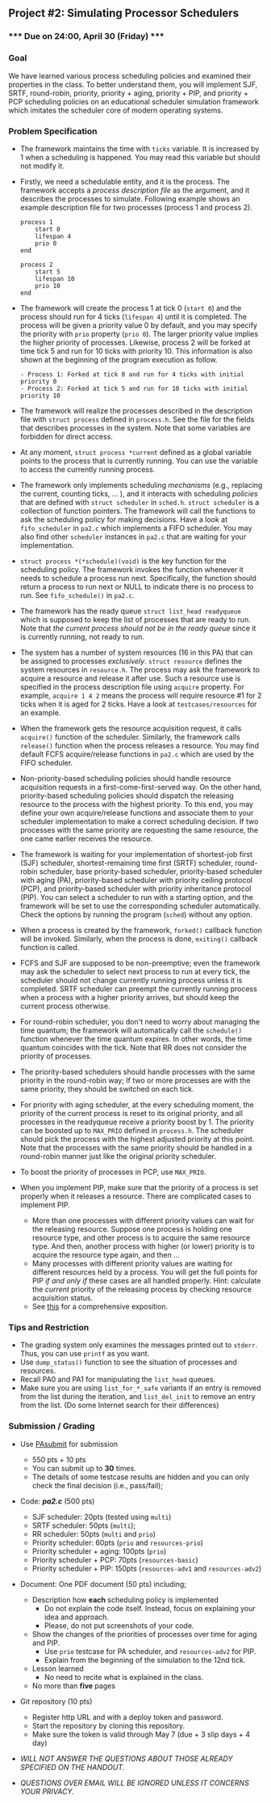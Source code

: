 ## Project #2: Simulating Processor Schedulers

### *** Due on 24:00, April 30 (Friday) ***


### Goal

We have learned various process scheduling policies and examined their properties in the class.
To better understand them, you will implement SJF, SRTF, round-robin, priority, priority + aging, priority + PIP, and priority + PCP scheduling policies on an educational scheduler simulation framework which imitates the scheduler core of modern operating systems.


### Problem Specification

- The framework maintains the time with `ticks` variable. It is increased by 1 when a scheduling is happened. You may read this variable but should not modify it.

- Firstly, we need a schedulable entity, and it is the process. The framework accepts a *process description file* as the argument, and it describes the processes to simulate. Following example shows an example description file for two processes (process 1 and process 2).

	```
	process 1
		start 0
		lifespan 4
		prio 0
	end

	process 2
		start 5
		lifespan 10
		prio 10
	end
	```

- The framework will create the process 1 at tick 0 (`start 0`) and the process should run for 4 ticks (`lifespan 4`) until it is completed. The process will be given a priority value 0 by default, and you may specify the priority with `prio` property (`prio 0`). The larger priority value implies the higher priority of processes. Likewise, process 2 will be forked at time tick 5 and run for 10 ticks with priority 10. This information is also shown at the beginning of the program execution as follow.
	```
	- Process 1: Forked at tick 0 and run for 4 ticks with initial priority 0
	- Process 2: Forked at tick 5 and run for 10 ticks with initial priority 10
	```

- The framework will realize the processes described in the description file with `struct process` defined in `process.h`. See the file for the fields that describes processes in the system. Note that some variables are forbidden for direct access.

- At any moment, `struct process *current` defined as a global variable points to the process that is currently running. You can use the variable to access the currently running process.

- The framework only implements scheduling *mechanisms* (e.g., replacing the current, counting ticks, ... ), and it interacts with scheduling *policies* that are defined with `struct scheduler` in `sched.h`. `struct scheduler` is a collection of function pointers. The framework will call the functions to ask the scheduling policy for making decisions. Have a look at `fifo_scheduler` in `pa2.c` which implements a FIFO scheduler. You may also find other `scheduler` instances in `pa2.c` that are waiting for your implementation.

- `struct process *(*schedule)(void)` is the key function for the scheduling policy. The framework invokes the function whenever it needs to schedule a process run next. Specifically, the function should return a process to run next or NULL to indicate there is no process to run. See `fifo_schedule()` in `pa2.c`.

- The framework has the ready queue `struct list_head readyqueue` which is supposed to keep the list of processes that are ready to run. Note that *the current process should not be in the ready queue* since it is currently running, not ready to run.

- The system has a number of system resources (16 in this PA) that can be assigned to processes *exclusively*. `struct resource` defines the system resources in `resource.h`. The process may ask the framework to acquire a resource and release it after use. Such a resource use is specified in the process description file using `acquire` property. For example, `acquire 1 4 2` means the process will require resource #1 for 2 ticks when it is aged for 2 ticks. Have a look at `testcases/resources` for an example.

- When the framework gets the resource acquisition request, it calls `acquire()` function of the scheduler. Similarly, the framework calls `release()` function when the process releases a resource. You may find default FCFS acquire/release functions in `pa2.c` which are used by the FIFO scheduler.

- Non-priority-based scheduling policies should handle resource acquisition requests in a first-come-first-served way. On the other hand, priority-based scheduling policies should dispatch the releasing resource to the process with the highest priority. To this end, you may define your own acquire/release functions and associate them to your scheduler implementation to make a correct scheduling decision. If two processes with the same priority are requesting the same resource, the one came earlier receives the resource.

- The framework is waiting for your implementation of shortest-job first (SJF) scheduler, shortest-remaining time first (SRTF) scheduler, round-robin scheduler, base priority-based scheduler, priority-based scheduler with aging (PA), priority-based scheduler with priority ceiling protocol (PCP), and priority-based scheduler with priority inheritance protocol (PIP). You can select a scheduler to run with a starting option, and the framework will be set to use the corresponding scheduler automatically. Check the options by running the program (`sched`) without any option.

- When a process is created by the framework, `forked()` callback function will be invoked. Similarly, when the process is done, `exiting()` callback function is called.

- FCFS and SJF are supposed to be non-preemptive; even the framework may ask the scheduler to select next process to run at every tick, the scheduler should not change currently running process unless it is completed. SRTF scheduler can preempt the currently running process when a process with a higher priority arrives, but should keep the current process otherwise.

- For round-robin scheduler, you don't need to worry about managing the time quantum; the framework will automatically call the `schedule()` function whenever the time quantum expires. In other words, the time quantum coincides with the tick. Note that RR does not consider the priority of processes.

- The priority-based schedulers should handle processes with the same priority in the round-robin way; If two or more processes are with the same priority, they should be switched on each tick.

- For priority with aging scheduler, at the every scheduling moment, the priority of the current process is reset to its original priority, and all processes in the readyqueue receive a priority boost by 1. The priority can be boosted up to `MAX_PRIO` defined in `process.h`. The scheduler should pick the process with the highest adjusted priority at this point. Note that the processes with the same priority should be handled in a round-robin manner just like the original priority scheduler.

- To boost the priority of processes in PCP, use `MAX_PRIO`.

- When you implement PIP, make sure that the priority of a process is set properly when it releases a resource. There are complicated cases to implement PIP.
	- More than one processes with different priority values can wait for the releasing resource. Suppose one process is holding one resource type, and other process is to acquire the same resource type. And then, another process with higher (or lower) priority is to acquire the resource type again, and then ...
	- Many processes with different priority values are waiting for different resources held by a process.
	You will get the full points for PIP *if and only if* these cases are all handled properly. Hint: calculate the *current* priority of the releasing process by checking resource acquisition status.
  - See [this](https://www.embedded.com/how-to-use-priority-inheritance/) for a comprehensive exposition.


### Tips and Restriction

- The grading system only examines the messages printed out to `stderr`. Thus, you can use `printf` as you want.
- Use `dump_status()` function to see the situation of processes and resources.
- Recall PA0 and PA1 for manipulating the `list_head` queues.
- Make sure you are using `list_for_*_safe` variants if an entry is removed from the list during the iteration, and `list_del_init` to remove an entry from the list. (Do some Internet search for their differences)


### Submission / Grading

- Use [PAsubmit](https://sslab.ajou.ac.kr/pasubmit) for submission
	- 550 pts + 10 pts 
	- You can submit up to **30** times.
	- The details of some testcase results are hidden and you can only check the final decision (i.e., pass/fail);

- Code: ***pa2.c*** (500 pts)
	- SJF scheduler: 20pts (tested using `multi`)
	- SRTF scheduler: 50pts (`multi`);
	- RR scheduler:  50pts (`multi` and `prio`)
	- Priority scheduler: 60pts (`prio` and `resources-prio`)
	- Priority scheduler + aging: 100pts (`prio`)
	- Priority scheduler + PCP: 70pts (`resources-basic`)
	- Priority scheduler + PIP: 150pts (`resources-adv1` and `resources-adv2`)

- Document: One PDF document (50 pts) including;
	- Description how **each** scheduling policy is implemented
		- Do not explain the code itself. Instead, focus on explaining your idea and approach.
		- Please, do not put screenshots of your code.
	- Show the changes of the priorities of processes over time for aging and PIP.
		- Use `prio` testcase for PA scheduler, and `resources-adv2` for PIP.
		- Explain from the beginning of the simulation to the 12nd tick.
	- Lesson learned
		- No need to recite what is explained in the class.
	- No more than **five** pages

- Git repository (10 pts)
	- Register http URL and with a deploy token and password.
	- Start the repository by cloning this repository.
	- Make sure the token is valid through May 7 (due + 3 slip days + 4 day)

- *WILL NOT ANSWER THE QUESTIONS ABOUT THOSE ALREADY SPECIFIED ON THE HANDOUT.*
- *QUESTIONS OVER EMAIL WILL BE IGNORED UNLESS IT CONCERNS YOUR PRIVACY.*
